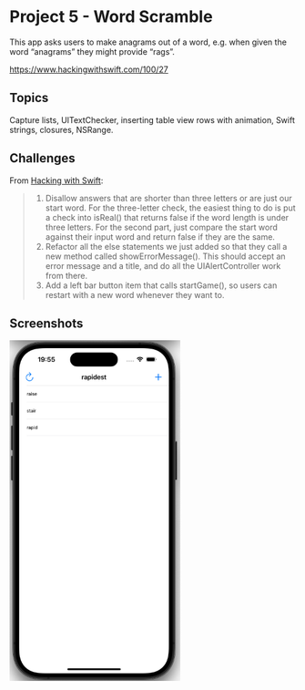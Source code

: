 # Project 5 - Word Scramble

This app asks users to make anagrams out of a word, e.g. when given the word “anagrams” they might provide “rags”.

https://www.hackingwithswift.com/100/27

## Topics

Capture lists, UITextChecker, inserting table view rows with animation, Swift strings, closures, NSRange.

## Challenges
From [Hacking with Swift](https://www.hackingwithswift.com/read/5/7/wrap-up):
>1. Disallow answers that are shorter than three letters or are just our start word. For the three-letter check, the easiest thing to do is put a check into isReal() that returns false if the word length is under three letters. For the second part, just compare the start word against their input word and return false if they are the same.
>2. Refactor all the else statements we just added so that they call a new method called showErrorMessage(). This should accept an error message and a title, and do all the UIAlertController work from there.
>3. Add a left bar button item that calls startGame(), so users can restart with a new word whenever they want to.

## Screenshots

<img src="Screenshots/Words.png" width="300" />
